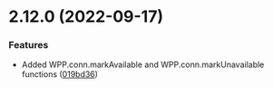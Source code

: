 # 2.12.0 (2022-09-17)

### Features

- Added WPP.conn.markAvailable and WPP.conn.markUnavailable functions ([019bd36](https://github.com/wppconnect-team/wa-js/commit/019bd36d618a5e6bef6ba640573cafb4bcc1c185))
